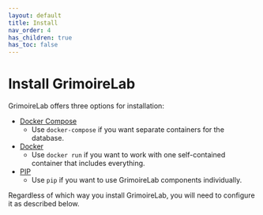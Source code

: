 ```yaml
---
layout: default
title: Install
nav_order: 4
has_children: true
has_toc: false
---
```


# Install GrimoireLab

GrimoireLab offers three options for installation:

- [Docker Compose](./docker-compose)
  - Use `docker-compose` if you want separate containers for the database.
- [Docker](./docker)
  - Use `docker run` if you want to work with one self-contained container that includes everything.
- [PIP](./pip)
  - Use `pip` if you want to use GrimoireLab components individually.

Regardless of which way you install GrimoireLab, you will need to configure it as described below.
